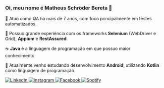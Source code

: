 ### Oi, meu nome é Matheus Schröder Bereta 👋

:bug: Atuo como *QA* há mais de 7 anos, com foco principalmente em testes automatizados.

:wrench: Possuo grande experiência com os frameworks **Selenium** (WebDriver e Grid), **Appium** e **RestAssured**.

:coffee: **Java** é a linguagem de programação em que possuo maior conhecimento.

:iphone: Atualmente venho estudando desenvolvimento **Android**, utilizando **Kotlin** como linguagem de programação.

  <a href="https://www.linkedin.com/in/matheus-bereta-69480167/" target="_blank">
    <img src="https://img.icons8.com/color/96/000000/linkedin.png" alt="LinkedIn"/>
  </a>
  <a href="https://www.instagram.com/matheeeusb/" target="_blank">
    <img src="https://img.icons8.com/color/96/000000/instagram-new.png" alt="Instagram"/>
  </a>
  <a href="https://www.facebook.com/matheus.bereta.5" target="_blank">
    <img src="https://img.icons8.com/color/96/000000/facebook.png" alt="Facebook"/>
  </a>
    <a href="https://open.spotify.com/user/matheus_bereta?si=0BjwDA1RQ9eLjO9H67cgBg" target="_blank">
    <img src="https://img.icons8.com/color/96/000000/spotify--v1.png" alt="Spotify"/>
  </a>
